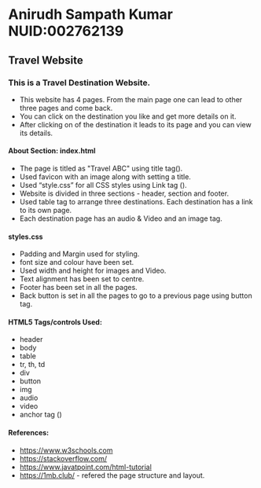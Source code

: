 # Anirudh Sampath Kumar NUID:002762139

## Travel Website

### This is a Travel Destination Website.
*   This website has 4 pages. From the main page one can lead to other three pages and come back.
*   You can click on the destination you like and get more details on it.
*   After clicking on of the destination it leads to its page and you can view its details.


#### About Section: index.html 	

* 	The page is titled as "Travel ABC" using title tag(<title></title>).
*	Used favicon with an image along with setting a title.
*	Used “style.css” for all CSS styles using Link tag (<link rel=“”>).
*   Website is divided in three sections - header, section and footer.
*   Used table tag to arrange three destinations. Each destination has a link to its own page.
*   Each destination page has an audio & Video and an image tag.

#### styles.css

*	Padding and Margin used for styling.
*	font size and colour have been set.
*   Used width and height for images and Video.
*   Text alignment has been set to centre.
*   Footer has been set in all the pages.
*   Back button is set in all the pages to go to a previous page using button tag.

#### HTML5 Tags/controls Used:

*	header
*   body
*   table
*   tr, th, td
*   div
*   button
*   img
*   audio
*   video
*   anchor tag (<a>)

#### References:
*   https://www.w3schools.com 
*   https://stackoverflow.com/
*   https://www.javatpoint.com/html-tutorial
*   https://1mb.club/ - refered the page structure and layout.